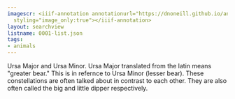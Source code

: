 ```yaml
---
imagescr: <iiif-annotation annotationurl="https://dnoneill.github.io/annotate/annotations/0001-001.json"
  styling="image_only:true"></iiif-annotation>
layout: searchview
listname: 0001-list.json
tags:
- animals
---
```

Ursa Major and Ursa Minor.
Ursa Major translated from the latin means "greater bear."
This is in refernce to Ursa Minor (lesser bear).
These constellations are often talked about in contrast to each other. They are also often called the big and little dipper respectively.